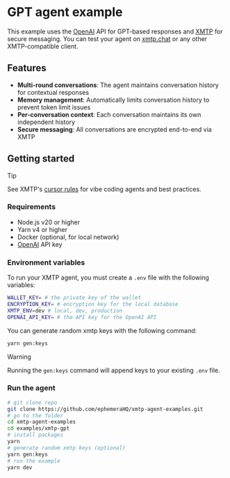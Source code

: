 # GPT agent example

This example uses the [OpenAI](https://openai.com) API for GPT-based responses and [XMTP](https://xmtp.org) for secure messaging. You can test your agent on [xmtp.chat](https://xmtp.chat) or any other XMTP-compatible client.

## Features

- **Multi-round conversations**: The agent maintains conversation history for contextual responses
- **Memory management**: Automatically limits conversation history to prevent token limit issues
- **Per-conversation context**: Each conversation maintains its own independent history
- **Secure messaging**: All conversations are encrypted end-to-end via XMTP

## Getting started

> [!TIP]
> See XMTP's [cursor rules](/.cursor/README.md) for vibe coding agents and best practices.

### Requirements

- Node.js v20 or higher
- Yarn v4 or higher
- Docker (optional, for local network)
- [OpenAI](https://platform.openai.com/api-keys) API key

### Environment variables

To run your XMTP agent, you must create a `.env` file with the following variables:

```bash
WALLET_KEY= # the private key of the wallet
ENCRYPTION_KEY= # encryption key for the local database
XMTP_ENV=dev # local, dev, production
OPENAI_API_KEY= # the API key for the OpenAI API
```

You can generate random xmtp keys with the following command:

```bash
yarn gen:keys
```

> [!WARNING]
> Running the `gen:keys` command will append keys to your existing `.env` file.

### Run the agent

```bash
# git clone repo
git clone https://github.com/ephemeraHQ/xmtp-agent-examples.git
# go to the folder
cd xmtp-agent-examples
cd examples/xmtp-gpt
# install packages
yarn
# generate random xmtp keys (optional)
yarn gen:keys
# run the example
yarn dev
```
